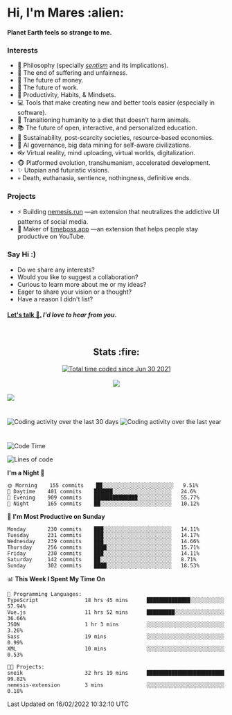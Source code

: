 <h1>Hi, I'm Mares :alien:</h1>

#### Planet Earth feels so strange to me.

### **Interests**

- 🌊 Philosophy (specially [_sentism_][sentismmedium] and its implications).
- 🎯 The end of suffering and unfairness.
- 💸 The future of money.
- 💼 The future of work.
- 🧠 Productivity, Habits, & Mindsets.
- 💻 Tools that make creating new and better tools easier (especially in software).
- 🥗 Transitioning humanity to a diet that doesn't harm animals.
- 📚 The future of open, interactive, and personalized education.
- 🌱 Sustainability, post-scarcity societies, resource-based economies.
- 🤖 AI governance, big data mining for self-aware civilizations.
- 👓 Virtual reality, mind uploading, virtual worlds, digitalization.
- 🐵 Platformed evolution, transhumanism, accelerated development.
- ✨ Utopian and futuristic visions.
- 💀 Death, euthanasia, sentience, nothingness, definitive ends.


### **Projects**

- ⚡ Building [nemesis.run](https://nemesis.run) —an extension that neutralizes the addictive UI patterns of social media.
- 💎 Maker of [timeboss.app](https://timeboss.app) —an extension that helps people stay productive on YouTube.


### **Say Hi :)**

- Do we share any interests?
- Would you like to suggest a collaboration?
- Curious to learn more about me or my ideas?
- Eager to share your vision or a thought?
- Have a reason I didn't list?

#### [Let's talk :wave:.](mailto:mareszhar@gmail.com) _I'd love to hear from you_.

[sentismmedium]: https://medium.com/@mareszhar/born-a-prisoner-a-reflection-about-life-its-struggles-and-a-plan-to-escape-d8566ce9b026

<br>

<h2 align="center">Stats :fire:</h2>

<div align="center">
  <a href="https://wakatime.com/@cfdc0e0d-4860-4b62-9ff0-cb659185525e">
    <img src="https://wakatime.com/badge/user/cfdc0e0d-4860-4b62-9ff0-cb659185525e.svg" alt="Total time coded since Jun 30 2021" />
  </a>
</div>

<br>

<!-- 
Add or remove this: 
&dates=B1AAB3FF 
...or this...
&date_format=M%20j%5B%2C%20Y%5D
from the *streak stats URL below* if they get bugged and aren't updating: 
-->

<div align="center">
  <img src="https://github-readme-streak-stats.herokuapp.com?user=mareszhar&theme=black-ice&hide_border=true&stroke=FFFFFF15&ring=DF8FFE&fire=DF8FFE&currStreakLabel=DF8FFE&background=1A232A&currStreakNum=86FFAB&dates=B1AAB3FF&date_format=M%20j%5B%2C%20Y%5D">
</div>

<br>

<img src="https://activity-graph.herokuapp.com/graph?username=mareszhar&theme=nord&bg_color=00000000&color=979797&line=DF8FFE&point=00000000&area=true&hide_border=true">

<br>

<h1></h1>

<img src="https://wakatime.com/share/@mares/5df0ff02-9c79-41b4-b540-51dc9c65a57b.svg" alt="Coding activity over the last 30 days" />
<img src="https://wakatime.com/share/@mares/ea89ba71-f374-40af-930c-e0655909fe37.svg" alt="Coding activity over the last year" />

<h1></h1>

<!--START_SECTION:waka-->
![Code Time](http://img.shields.io/badge/Code%20Time-507%20hrs%2057%20mins-blue)

![Lines of code](https://img.shields.io/badge/From%20Hello%20World%20I%27ve%20Written-124%20Thousand%20lines%20of%20code-blue)

**I'm a Night 🦉** 

```text
🌞 Morning    155 commits    ██░░░░░░░░░░░░░░░░░░░░░░░   9.51% 
🌆 Daytime    401 commits    ██████░░░░░░░░░░░░░░░░░░░   24.6% 
🌃 Evening    909 commits    ██████████████░░░░░░░░░░░   55.77% 
🌙 Night      165 commits    ██░░░░░░░░░░░░░░░░░░░░░░░   10.12%

```
📅 **I'm Most Productive on Sunday** 

```text
Monday       230 commits    ███░░░░░░░░░░░░░░░░░░░░░░   14.11% 
Tuesday      231 commits    ███░░░░░░░░░░░░░░░░░░░░░░   14.17% 
Wednesday    239 commits    ███░░░░░░░░░░░░░░░░░░░░░░   14.66% 
Thursday     256 commits    ████░░░░░░░░░░░░░░░░░░░░░   15.71% 
Friday       230 commits    ███░░░░░░░░░░░░░░░░░░░░░░   14.11% 
Saturday     142 commits    ██░░░░░░░░░░░░░░░░░░░░░░░   8.71% 
Sunday       302 commits    ████░░░░░░░░░░░░░░░░░░░░░   18.53%

```


📊 **This Week I Spent My Time On** 

```text
💬 Programming Languages: 
TypeScript               18 hrs 45 mins      ██████████████░░░░░░░░░░░   57.94% 
Vue.js                   11 hrs 52 mins      █████████░░░░░░░░░░░░░░░░   36.66% 
JSON                     1 hr 3 mins         ░░░░░░░░░░░░░░░░░░░░░░░░░   3.26% 
Sass                     19 mins             ░░░░░░░░░░░░░░░░░░░░░░░░░   0.99% 
XML                      10 mins             ░░░░░░░░░░░░░░░░░░░░░░░░░   0.53%

🐱‍💻 Projects: 
sneik                    32 hrs 19 mins      █████████████████████████   99.82% 
nemesis-extension        3 mins              ░░░░░░░░░░░░░░░░░░░░░░░░░   0.18%

```


 Last Updated on 16/02/2022 10:32:10 UTC
<!--END_SECTION:waka-->
